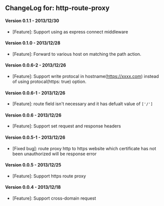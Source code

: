 ## ChangeLog for: http-route-proxy

#### Version 0.1.1 - 2013/12/30

- [Feature]: Support using as express connect middleware

#### Version 0.1.0 - 2013/12/28

- [Feature]: Forward to various host on matching the path action.

#### Version 0.0.6-2 - 2013/12/26

- [Feature]: Support write protocal in hostname(https://xxxx.com) instead of using protocal(https: true) option.

#### Version 0.0.6-1 - 2013/12/26

- [Feature]: route field isn't necessary and it has defualt value of `['/']`

#### Version 0.0.6 - 2013/12/26

- [Feature]: Support set request and response headers

#### Version 0.0.5-1 - 2013/12/26

- [Fixed bug]: route proxy http to https website which certificate has not been unauthorized will be response error

#### Version 0.0.5 - 2013/12/25

- [Feature]: Support https route proxy

#### Version 0.0.4 - 2013/12/18

- [Feature]: Support cross-domain request
